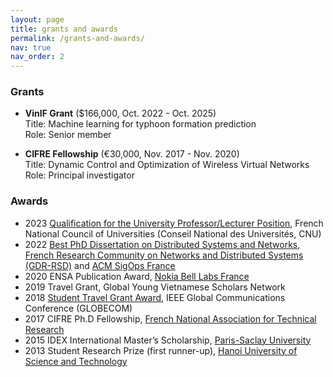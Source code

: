 ```yaml
---
layout: page
title: grants and awards
permalink: /grants-and-awards/
nav: true
nav_order: 2
---
```


### Grants
* **VinIF Grant** ($166,000, Oct. 2022 - Oct. 2025)\
  Title: Machine learning for typhoon formation prediction\
  Role: Senior member

* **CIFRE Fellowship** (€30,000, Nov. 2017 - Nov. 2020)\
  Title: Dynamic Control and Optimization of Wireless Virtual Networks\
  Role: Principal investigator
  
### Awards
* 2023 [Qualification for the University Professor/Lecturer Position](https://www.galaxie.enseignementsup-recherche.gouv.fr/ensup/qualification/Resultats_2023/Qualifies_MCF2023.pdf), French National Council of Universities (Conseil National des Universités, CNU)
* 2022 [Best PhD Dissertation on Distributed Systems and Networks](https://gdr-rsd.fr/laureats-prix-de-these-2022/), [French Research Community on Networks and Distributed Systems (GDR-RSD)](https://gdr-rsd.cnrs.fr/) and [ACM SigOps France](http://www.sigops-france.fr/)
* 2020 ENSA Publication Award, [Nokia Bell Labs France](https://www.bell-labs.com/)
* 2019 Travel Grant, Global Young Vietnamese Scholars Network
* 2018 [Student Travel Grant Award](https://globecom2018.ieee-globecom.org/content/student-travel-grants.html), IEEE Global Communications Conference (GLOBECOM) 
* 2017 CIFRE Ph.D Fellowship, [French National Association for Technical Research](https://www.anrt.asso.fr/fr)
* 2015 IDEX International Master’s Scholarship, [Paris-Saclay University](https://www.universite-paris-saclay.fr/)
* 2013 Student Research Prize (first runner-up), [Hanoi University of Science and Technology](https://hust.edu.vn/)
